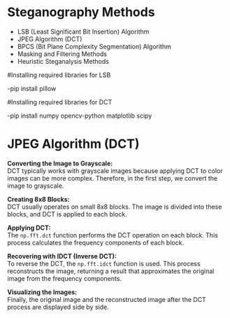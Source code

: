 # Steganography Methods

- LSB (Least Significant Bit Insertion) Algorithm
- JPEG Algorithm (DCT)
- BPCS (Bit Plane Complexity Segmentation) Algorithm
- Masking and Filtering Methods
- Heuristic Steganalysis Methods

#Installing required libraries for LSB

-pip install pillow  

#Installing required libraries for DCT

-pip install numpy opencv-python matplotlib scipy

# JPEG Algorithm (DCT)

**Converting the Image to Grayscale:**  
DCT typically works with grayscale images because applying DCT to color images can be more complex. Therefore, in the first step, we convert the image to grayscale.

**Creating 8x8 Blocks:**  
DCT usually operates on small 8x8 blocks. The image is divided into these blocks, and DCT is applied to each block.

**Applying DCT:**  
The `np.fft.dct` function performs the DCT operation on each block. This process calculates the frequency components of each block.

**Recovering with IDCT (Inverse DCT):**  
To reverse the DCT, the `np.fft.idct` function is used. This process reconstructs the image, returning a result that approximates the original image from the frequency components.

**Visualizing the Images:**  
Finally, the original image and the reconstructed image after the DCT process are displayed side by side.


